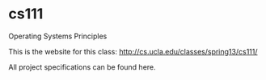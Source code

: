 cs111
=====

Operating Systems Principles

This is the website for this class:
http://cs.ucla.edu/classes/spring13/cs111/

All project specifications can be found here.
